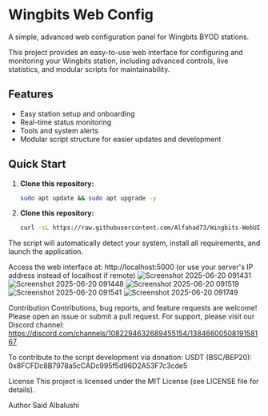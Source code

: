 # Wingbits Web Config

A simple, advanced web configuration panel for Wingbits BYOD stations.

This project provides an easy-to-use web interface for configuring and monitoring your Wingbits station, including advanced controls, live statistics, and modular scripts for maintainability.

## Features

- Easy station setup and onboarding
- Real-time status monitoring
- Tools and system alerts
- Modular script structure for easier updates and development

## Quick Start

1. **Clone this repository:**
   ```bash
   sudo apt update && sudo apt upgrade -y
   
2. **Clone this repository:**
   ```bash
   curl -sL https://raw.githubusercontent.com/Alfahad73/Wingbits-WebUI/main/install.sh | sudo loc="Your-latitude,Your-longitude" id="Your-station-ID" bash

   
The script will automatically detect your system, install all requirements, and launch the application.

Access the web interface at: http://localhost:5000
(or use your server's IP address instead of localhost if remote)
![Screenshot 2025-06-20 091431](https://github.com/user-attachments/assets/f727426a-118d-41e2-9fff-777f790507be)
![Screenshot 2025-06-20 091448](https://github.com/user-attachments/assets/29af30a3-bb71-4cf5-b45e-a822657c2a55)
![Screenshot 2025-06-20 091519](https://github.com/user-attachments/assets/cff1cafd-d9f0-49fd-b09f-276163f6dc2a)
![Screenshot 2025-06-20 091541](https://github.com/user-attachments/assets/06d70911-e53a-4d4f-9f43-bb9c9c8421ed)
![Screenshot 2025-06-20 091749](https://github.com/user-attachments/assets/990e518a-d3b7-4c6a-8b71-01ff50d4cf80)



Contribution
Contributions, bug reports, and feature requests are welcome!
Please open an issue or submit a pull request.
For support, please visit our Discord channel:
https://discord.com/channels/1082294632689455154/1384660050819158167

To contribute to the script development via donation:
USDT (BSC/BEP20): 0x8FCFDc8B7978a5cCADc995f5d96D2A53F7c3cde5


License
This project is licensed under the MIT License (see LICENSE file for details).

Author
Said Albalushi
